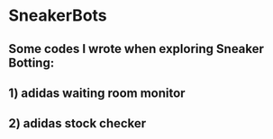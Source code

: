 # SneakerBots

## Some codes I wrote when exploring Sneaker Botting:
## 1) adidas waiting room monitor
## 2) adidas stock checker
